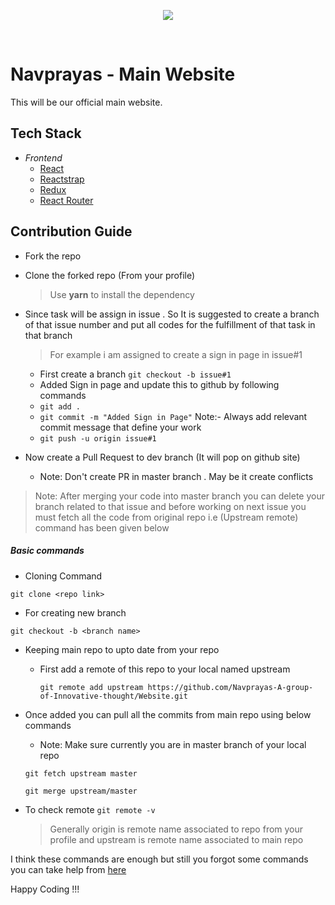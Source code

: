 <p align="center">
<img src="http://navprayas.in/static/img/pp2.png">
  </p>
<br>
<h1> Navprayas - Main Website </h1>

This will be our official main website.

## Tech Stack

- _Frontend_
  - [React](https://reactjs.org/)
  - [Reactstrap](https://reactstrap.github.io/)
  - [Redux](https://redux.js.org/)
  - [React Router](https://github.com/ReactTraining/react-router#readme)

## Contribution Guide

- Fork the repo
- Clone the forked repo (From your profile)

  > Use **yarn** to install the dependency

- Since task will be assign in issue . So It is suggested to create a branch of that issue number and put all codes for the fulfillment of that task in that branch

  > For example i am assigned to create a sign in page in issue#1

  - First create a branch `git checkout -b issue#1`
  - Added Sign in page and update this to github by following commands
  - `git add .`
  - `git commit -m "Added Sign in Page"`
    Note:- Always add relevant commit message that define your work
  - `git push -u origin issue#1`

- Now create a Pull Request to dev branch (It will pop on github site)
  - Note: Don't create PR in master branch . May be it create conflicts

> Note: After merging your code into master branch you can delete your branch related to that issue and before working on next issue you must fetch all the code from original repo i.e (Upstream remote) command has been given below

##### Basic commands

- Cloning Command

```
git clone <repo link>
```

- For creating new branch

```
git checkout -b <branch name>
```

- Keeping main repo to upto date from your repo
  - First add a remote of this repo to your local named upstream
    ```
    git remote add upstream https://github.com/Navprayas-A-group-of-Innovative-thought/Website.git
    ```
- Once added you can pull all the commits from main repo using below commands

  - Note: Make sure currently you are in master branch of your local repo

  ```
  git fetch upstream master

  git merge upstream/master
  ```

- To check remote
  `git remote -v`
  > Generally origin is remote name associated to repo from your profile
  > and upstream is remote name associated to main repo

I think these commands are enough but still you forgot some commands you can take help from [here](https://github.com/kmrakash/practice/blob/master/GithubCommands.md)

Happy Coding !!!
